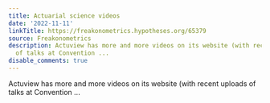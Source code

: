 ```yaml
---
title: Actuarial science videos
date: '2022-11-11'
linkTitle: https://freakonometrics.hypotheses.org/65379
source: Freakonometrics
description: Actuview has more and more videos on its website (with recent uploads
  of talks at Convention ...
disable_comments: true
---
```

Actuview has more and more videos on its website (with recent uploads of talks at Convention ...